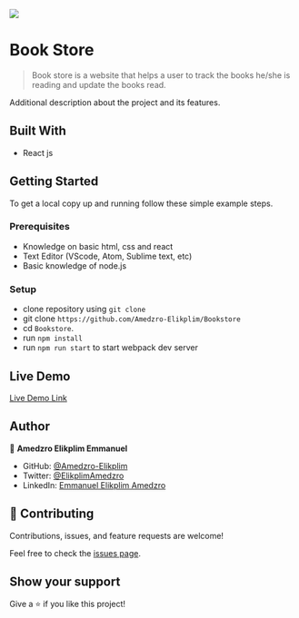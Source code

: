 ![](https://img.shields.io/badge/Microverse-blueviolet)

# Book Store

> Book store is a website that helps a user to track the books he/she is reading and update the books read.

Additional description about the project and its features.
## Built With
- React js

## Getting Started

To get a local copy up and running follow these simple example steps.

### Prerequisites

- Knowledge on basic html, css and react
- Text Editor (VScode, Atom, Sublime text, etc)
- Basic knowledge of node.js

### Setup

- clone repository using `git clone`
- git clone `https://github.com/Amedzro-Elikplim/Bookstore`
- cd `Bookstore`.
- run `npm install`
- run `npm run start` to start webpack dev server

## Live Demo

[Live Demo Link](https://bookstore-01.netlify.app/)

## Author
👤 **Amedzro Elikplim Emmanuel**

- GitHub: [@Amedzro-Elikplim](https://github.com/Amedzro-Elikplim)
- Twitter: [@ElikplimAmedzro](https://twitter.com/Amedzro-Elikplim)
- LinkedIn: [Emmanuel Elikplim Amedzro](https://www.linkedin.com/in/emmanuel-elikplim-amedzro-187590125/)

## 🤝 Contributing

Contributions, issues, and feature requests are welcome!

Feel free to check the [issues page](../../issues/).

## Show your support

Give a ⭐️ if you like this project!

